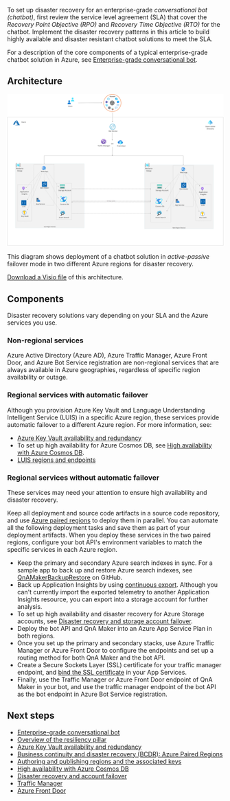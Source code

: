 

To set up disaster recovery for an enterprise-grade *conversational bot (chatbot)*, first review the service level agreement (SLA) that cover the *Recovery Point Objective (RPO)* and *Recovery Time Objective (RTO)* for the chatbot. Implement the disaster recovery patterns in this article to build highly available and disaster resistant chatbot solutions to meet the SLA.

For a description of the core components of a typical enterprise-grade chatbot solution in Azure, see [Enterprise-grade conversational bot](../../reference-architectures/ai/conversational-bot.yml).

## Architecture

![Enterprise-grade chatbot in Azure](../media/chatbot-dr.png)

This diagram shows deployment of a chatbot solution in *active-passive* failover mode in two different Azure regions for disaster recovery.

[Download a Visio file](https://arch-center.azureedge.net/Bot_DR.vsdx) of this architecture.

## Components

Disaster recovery solutions vary depending on your SLA and the Azure services you use.

### Non-regional services

Azure Active Directory (Azure AD), Azure Traffic Manager, Azure Front Door, and Azure Bot Service registration are non-regional services that are always available in Azure geographies, regardless of specific region availability or outage.

### Regional services with automatic failover

Although you provision Azure Key Vault and Language Understanding Intelligent Service (LUIS) in a specific Azure region, these services provide automatic failover to a different Azure region. For more information, see:

- [Azure Key Vault availability and redundancy](/azure/key-vault/key-vault-disaster-recovery-guidance)
- To set up high availability for Azure Cosmos DB, see [High availability with Azure Cosmos DB](/azure/cosmos-db/high-availability).
- [LUIS regions and endpoints](/azure/cognitive-services/luis/luis-reference-regions)

### Regional services without automatic failover

These services may need your attention to ensure high availability and disaster recovery.

Keep all deployment and source code artifacts in a source code repository, and use [Azure paired regions](/azure/best-practices-availability-paired-regions) to deploy them in parallel. You can automate all the following deployment tasks and save them as part of your deployment artifacts. When you deploy these services in the two paired regions, configure your bot API's environment variables to match the specific services in each Azure region.

- Keep the primary and secondary Azure search indexes in sync. For a sample app to back up and restore Azure search indexes, see [QnAMakerBackupRestore](https://github.com/pchoudhari/QnAMakerBackupRestore) on GitHub.
- Back up Application Insights by using [continuous export](/azure/azure-monitor/app/export-telemetry). Although you can't currently import the exported telemetry to another Application Insights resource, you can export into a storage account for further analysis.
- To set up high availability and disaster recovery for Azure Storage accounts, see [Disaster recovery and storage account failover](/azure/storage/common/storage-disaster-recovery-guidance).
- Deploy the bot API and QnA Maker into an Azure App Service Plan in both regions.
- Once you set up the primary and secondary stacks, use Azure Traffic Manager or Azure Front Door to configure the endpoints and set up a routing method for both QnA Maker and the bot API.
- Create a Secure Sockets Layer (SSL) certificate for your traffic manager endpoint, and [bind the SSL certificate](/azure/app-service/configure-ssl-bindings) in your App Services.
- Finally, use the Traffic Manager or Azure Front Door endpoint of QnA Maker in your bot, and use the traffic manager endpoint of the bot API as the bot endpoint in Azure Bot Service registration.

## Next steps

- [Enterprise-grade conversational bot](../../reference-architectures/ai/conversational-bot.yml)
- [Overview of the resiliency pillar](../../framework/resiliency/overview.yml)
- [Azure Key Vault availability and redundancy](/azure/key-vault/key-vault-disaster-recovery-guidance)
- [Business continuity and disaster recovery (BCDR): Azure Paired Regions](/azure/best-practices-availability-paired-regions)
- [Authoring and publishing regions and the associated keys](/azure/cognitive-services/luis/luis-reference-regions)
- [High availability with Azure Cosmos DB](/azure/cosmos-db/high-availability)
- [Disaster recovery and account failover](/azure/storage/common/storage-disaster-recovery-guidance)
- [Traffic Manager](/azure/traffic-manager/)
- [Azure Front Door](https://azure.microsoft.com/services/frontdoor/)